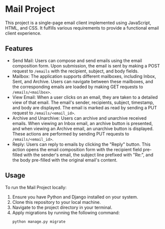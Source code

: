 # Mail Project

This project is a single-page email client implemented using JavaScript, HTML, and CSS. It fulfills various requirements to provide a functional email client experience.

## Features
- Send Mail: Users can compose and send emails using the email composition form. Upon submission, the email is sent by making a POST request to `/emails` with the recipient, subject, and body fields.
- Mailbox: The application supports different mailboxes, including Inbox, Sent, and Archive. Users can navigate between these mailboxes, and the corresponding emails are loaded by making GET requests to `/emails/<mailbox>`.
- View Email: When a user clicks on an email, they are taken to a detailed view of that email. The email's sender, recipients, subject, timestamp, and body are displayed. The email is marked as read by sending a PUT request to `/emails/<email_id>`.
- Archive and Unarchive: Users can archive and unarchive received emails. When viewing an Inbox email, an archive button is presented, and when viewing an Archive email, an unarchive button is displayed. These actions are performed by sending PUT requests to `/emails/<email_id>`.
- Reply: Users can reply to emails by clicking the "Reply" button. This action opens the email composition form with the recipient field pre-filled with the sender's email, the subject line prefixed with "Re:", and the body pre-filled with the original email's content.

## Usage
To run the Mail Project locally:
1. Ensure you have Python and Django installed on your system.
2. Clone this repository to your local machine.
3. Navigate to the project directory in your terminal.
4. Apply migrations by running the following command:
   ```bash
   python manage.py migrate
